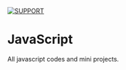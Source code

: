 [![SUPPORT](https://user-images.githubusercontent.com/82281356/150489925-f6a199b8-09aa-4ab0-8814-c13afbe874b3.jpg)](https://ko-fi.com/harshsiddhapura)


# JavaScript
All javascript codes and mini projects.
